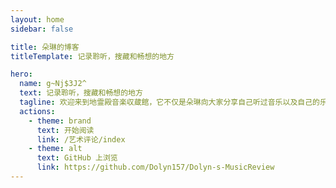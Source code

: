 ```yaml
---
layout: home
sidebar: false

title: 朵琳的博客
titleTemplate: 记录聆听，搜藏和畅想的地方

hero:
  name: g~Nj$3J2^
  text: 记录聆听，搜藏和畅想的地方
  tagline: 欢迎来到地霊殿音楽収蔵館，它不仅是朵琳向大家分享自己听过音乐以及自己的乐评的地方，以后还会有更多的内容。
  actions:
    - theme: brand
      text: 开始阅读
      link: /艺术评论/index
    - theme: alt
      text: GitHub 上浏览
      link: https://github.com/Dolyn157/Dolyn-s-MusicReview
---
```


<HomePage />


